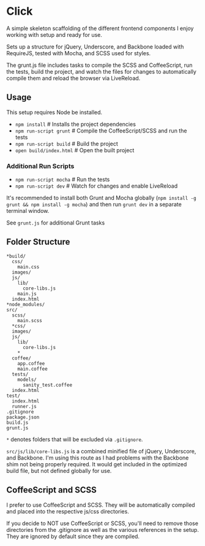 # Click
A simple skeleton scaffolding of the different frontend components I enjoy
working with setup and ready for use.

Sets up a structure for jQuery, Underscore, and Backbone loaded with RequireJS,
tested with Mocha, and SCSS used for styles.

The grunt.js file includes tasks to compile the SCSS and CoffeeScript, run the
tests, build the project, and watch the files for changes to automatically
compile them and reload the browser via LiveReload.

## Usage
This setup requires Node be installed.

* `npm install` # Installs the project dependencies
* `npm run-script grunt` # Compile the CoffeeScript/SCSS and run the tests
* `npm run-script build` # Build the project
* `open build/index.html` # Open the built project

### Additional Run Scripts
* `npm run-script mocha` # Run the tests
* `npm run-script dev` # Watch for changes and enable LiveReload

It's recommended to install both Grunt and Mocha globally (`npm install -g grunt && npm install -g mocha`)
and then run `grunt dev` in a separate terminal window.

See `grunt.js` for additional Grunt tasks

## Folder Structure
    *build/
      css/
        main.css
      images/
      js/
        lib/
          core-libs.js
        main.js
      index.html
    *node_modules/
    src/
      scss/
        main.scss
      *css/
      images/
      js/
        lib/
          core-libs.js
        *
      coffee/
        app.coffee
        main.coffee
      tests/
        models/
          sanity_test.coffee
      index.html
    test/
      index.html
      runner.js
    .gitignore
    package.json
    build.js
    grunt.js

`*` denotes folders that will be excluded via `.gitignore`.

`src/js/lib/core-libs.js` is a combined minified file of jQuery, Underscore, and Backbone. I'm using this route as I had problems with the Backbone shim not being properly required. It would get included in the optimized build file, but not defined globally for use.

## CoffeeScript and SCSS
I prefer to use CoffeeScript and SCSS. They will be automatically compiled and placed into the respective js/css directories.

If you decide to NOT use CoffeeScript or SCSS, you'll need to remove those directories from the .gitignore as well as the various references in the setup. They are ignored by default since they are compiled.
